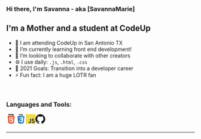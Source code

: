 ### Hi there, I'm Savanna - aka [SavannaMarie]
## I'm a Mother and a student at CodeUp

- 🔭 I am attending CodeUp in San Antonio TX
- 🌱 I’m currently learning front end development!
- 👯 I’m looking to collaborate with other creators
- ⚙️ I use daily: `.js`, `.html`, `.css`
- 🥅 2021 Goals: Transition into a developer career
- ⚡ Fun fact: I am a huge LOTR fan
<br />

### Languages and Tools:
<img align="left" alt="HTML5" width="26px" src="https://raw.githubusercontent.com/github/explore/80688e429a7d4ef2fca1e82350fe8e3517d3494d/topics/html/html.png" />
<img align="left" alt="CSS3" width="26px" src="https://raw.githubusercontent.com/github/explore/80688e429a7d4ef2fca1e82350fe8e3517d3494d/topics/css/css.png" />
<img align="left" alt="JavaScript" width="26px" src="https://raw.githubusercontent.com/github/explore/80688e429a7d4ef2fca1e82350fe8e3517d3494d/topics/javascript/javascript.png" />
<img align="left" alt="GitHub" width="26px" src="https://raw.githubusercontent.com/github/explore/78df643247d429f6cc873026c0622819ad797942/topics/github/github.png" />

<br />
<br />

---
